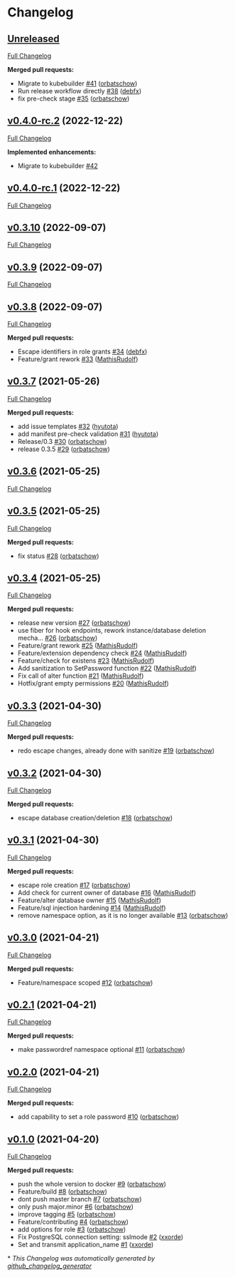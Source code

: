 # Changelog

## [Unreleased](https://github.com/orbatschow/kubepost/tree/HEAD)

[Full Changelog](https://github.com/orbatschow/kubepost/compare/v0.4.0-rc.2...HEAD)

**Merged pull requests:**

- Migrate to kubebuilder [\#41](https://github.com/orbatschow/kubepost/pull/41) ([orbatschow](https://github.com/orbatschow))
- Run release workflow directly [\#38](https://github.com/orbatschow/kubepost/pull/38) ([debfx](https://github.com/debfx))
- fix pre-check stage [\#35](https://github.com/orbatschow/kubepost/pull/35) ([orbatschow](https://github.com/orbatschow))

## [v0.4.0-rc.2](https://github.com/orbatschow/kubepost/tree/v0.4.0-rc.2) (2022-12-22)

[Full Changelog](https://github.com/orbatschow/kubepost/compare/v0.4.0-rc.1...v0.4.0-rc.2)

**Implemented enhancements:**

- Migrate to kubebuilder [\#42](https://github.com/orbatschow/kubepost/issues/42)

## [v0.4.0-rc.1](https://github.com/orbatschow/kubepost/tree/v0.4.0-rc.1) (2022-12-22)

[Full Changelog](https://github.com/orbatschow/kubepost/compare/v0.3.10...v0.4.0-rc.1)

## [v0.3.10](https://github.com/orbatschow/kubepost/tree/v0.3.10) (2022-09-07)

[Full Changelog](https://github.com/orbatschow/kubepost/compare/v0.3.9...v0.3.10)

## [v0.3.9](https://github.com/orbatschow/kubepost/tree/v0.3.9) (2022-09-07)

[Full Changelog](https://github.com/orbatschow/kubepost/compare/v0.3.8...v0.3.9)

## [v0.3.8](https://github.com/orbatschow/kubepost/tree/v0.3.8) (2022-09-07)

[Full Changelog](https://github.com/orbatschow/kubepost/compare/v0.3.7...v0.3.8)

**Merged pull requests:**

- Escape identifiers in role grants [\#34](https://github.com/orbatschow/kubepost/pull/34) ([debfx](https://github.com/debfx))
- Feature/grant rework [\#33](https://github.com/orbatschow/kubepost/pull/33) ([MathisRudolf](https://github.com/MathisRudolf))

## [v0.3.7](https://github.com/orbatschow/kubepost/tree/v0.3.7) (2021-05-26)

[Full Changelog](https://github.com/orbatschow/kubepost/compare/v0.3.6...v0.3.7)

**Merged pull requests:**

- add issue templates [\#32](https://github.com/orbatschow/kubepost/pull/32) ([hyutota](https://github.com/hyutota))
- add manifest pre-check validation [\#31](https://github.com/orbatschow/kubepost/pull/31) ([hyutota](https://github.com/hyutota))
- Release/0.3 [\#30](https://github.com/orbatschow/kubepost/pull/30) ([orbatschow](https://github.com/orbatschow))
- release 0.3.5 [\#29](https://github.com/orbatschow/kubepost/pull/29) ([orbatschow](https://github.com/orbatschow))

## [v0.3.6](https://github.com/orbatschow/kubepost/tree/v0.3.6) (2021-05-25)

[Full Changelog](https://github.com/orbatschow/kubepost/compare/v0.3.5...v0.3.6)

## [v0.3.5](https://github.com/orbatschow/kubepost/tree/v0.3.5) (2021-05-25)

[Full Changelog](https://github.com/orbatschow/kubepost/compare/v0.3.4...v0.3.5)

**Merged pull requests:**

- fix status [\#28](https://github.com/orbatschow/kubepost/pull/28) ([orbatschow](https://github.com/orbatschow))

## [v0.3.4](https://github.com/orbatschow/kubepost/tree/v0.3.4) (2021-05-25)

[Full Changelog](https://github.com/orbatschow/kubepost/compare/v0.3.3...v0.3.4)

**Merged pull requests:**

- release new version [\#27](https://github.com/orbatschow/kubepost/pull/27) ([orbatschow](https://github.com/orbatschow))
- use fiber for hook endpoints, rework instance/database deletion mecha… [\#26](https://github.com/orbatschow/kubepost/pull/26) ([orbatschow](https://github.com/orbatschow))
- Feature/grant rework [\#25](https://github.com/orbatschow/kubepost/pull/25) ([MathisRudolf](https://github.com/MathisRudolf))
- Feature/extension dependency check [\#24](https://github.com/orbatschow/kubepost/pull/24) ([MathisRudolf](https://github.com/MathisRudolf))
- Feature/check for existens [\#23](https://github.com/orbatschow/kubepost/pull/23) ([MathisRudolf](https://github.com/MathisRudolf))
- Add sanitization to SetPassword function [\#22](https://github.com/orbatschow/kubepost/pull/22) ([MathisRudolf](https://github.com/MathisRudolf))
- Fix call of alter function [\#21](https://github.com/orbatschow/kubepost/pull/21) ([MathisRudolf](https://github.com/MathisRudolf))
- Hotfix/grant empty permissions [\#20](https://github.com/orbatschow/kubepost/pull/20) ([MathisRudolf](https://github.com/MathisRudolf))

## [v0.3.3](https://github.com/orbatschow/kubepost/tree/v0.3.3) (2021-04-30)

[Full Changelog](https://github.com/orbatschow/kubepost/compare/v0.3.2...v0.3.3)

**Merged pull requests:**

- redo escape changes, already done with sanitize [\#19](https://github.com/orbatschow/kubepost/pull/19) ([orbatschow](https://github.com/orbatschow))

## [v0.3.2](https://github.com/orbatschow/kubepost/tree/v0.3.2) (2021-04-30)

[Full Changelog](https://github.com/orbatschow/kubepost/compare/v0.3.1...v0.3.2)

**Merged pull requests:**

- escape database creation/deletion [\#18](https://github.com/orbatschow/kubepost/pull/18) ([orbatschow](https://github.com/orbatschow))

## [v0.3.1](https://github.com/orbatschow/kubepost/tree/v0.3.1) (2021-04-30)

[Full Changelog](https://github.com/orbatschow/kubepost/compare/v0.3.0...v0.3.1)

**Merged pull requests:**

- escape role creation [\#17](https://github.com/orbatschow/kubepost/pull/17) ([orbatschow](https://github.com/orbatschow))
- Add check for current owner of database [\#16](https://github.com/orbatschow/kubepost/pull/16) ([MathisRudolf](https://github.com/MathisRudolf))
- Feature/alter database owner [\#15](https://github.com/orbatschow/kubepost/pull/15) ([MathisRudolf](https://github.com/MathisRudolf))
- Feature/sql injection hardening [\#14](https://github.com/orbatschow/kubepost/pull/14) ([MathisRudolf](https://github.com/MathisRudolf))
- remove namespace option, as it is no longer available [\#13](https://github.com/orbatschow/kubepost/pull/13) ([orbatschow](https://github.com/orbatschow))

## [v0.3.0](https://github.com/orbatschow/kubepost/tree/v0.3.0) (2021-04-21)

[Full Changelog](https://github.com/orbatschow/kubepost/compare/v0.2.1...v0.3.0)

**Merged pull requests:**

- Feature/namespace scoped [\#12](https://github.com/orbatschow/kubepost/pull/12) ([orbatschow](https://github.com/orbatschow))

## [v0.2.1](https://github.com/orbatschow/kubepost/tree/v0.2.1) (2021-04-21)

[Full Changelog](https://github.com/orbatschow/kubepost/compare/v0.2.0...v0.2.1)

**Merged pull requests:**

- make passwordref namespace optional [\#11](https://github.com/orbatschow/kubepost/pull/11) ([orbatschow](https://github.com/orbatschow))

## [v0.2.0](https://github.com/orbatschow/kubepost/tree/v0.2.0) (2021-04-21)

[Full Changelog](https://github.com/orbatschow/kubepost/compare/v0.1.0...v0.2.0)

**Merged pull requests:**

- add capability to set a role password [\#10](https://github.com/orbatschow/kubepost/pull/10) ([orbatschow](https://github.com/orbatschow))

## [v0.1.0](https://github.com/orbatschow/kubepost/tree/v0.1.0) (2021-04-20)

[Full Changelog](https://github.com/orbatschow/kubepost/compare/207d28a7f60335f0b7f28d9f5a6bc916425fe089...v0.1.0)

**Merged pull requests:**

- push the whole version to docker [\#9](https://github.com/orbatschow/kubepost/pull/9) ([orbatschow](https://github.com/orbatschow))
- Feature/build [\#8](https://github.com/orbatschow/kubepost/pull/8) ([orbatschow](https://github.com/orbatschow))
- dont push master branch [\#7](https://github.com/orbatschow/kubepost/pull/7) ([orbatschow](https://github.com/orbatschow))
- only push major.minor [\#6](https://github.com/orbatschow/kubepost/pull/6) ([orbatschow](https://github.com/orbatschow))
- improve tagging [\#5](https://github.com/orbatschow/kubepost/pull/5) ([orbatschow](https://github.com/orbatschow))
- Feature/contributing [\#4](https://github.com/orbatschow/kubepost/pull/4) ([orbatschow](https://github.com/orbatschow))
- add options for role [\#3](https://github.com/orbatschow/kubepost/pull/3) ([orbatschow](https://github.com/orbatschow))
- Fix PostgreSQL connection setting: sslmode [\#2](https://github.com/orbatschow/kubepost/pull/2) ([xxorde](https://github.com/xxorde))
- Set and transmit application\_name [\#1](https://github.com/orbatschow/kubepost/pull/1) ([xxorde](https://github.com/xxorde))



\* *This Changelog was automatically generated by [github_changelog_generator](https://github.com/github-changelog-generator/github-changelog-generator)*
